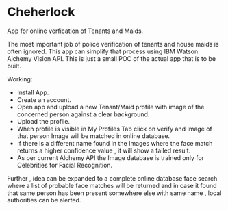 # Cheherlock
App for online verfication of Tenants and Maids.

The most important job of police verification of tenants and house maids is often ignored. 
This app can simplify that process using IBM Watson Alchemy Vision API. This is just a small POC of the actual app that is to be built.

Working:
- Install App.
- Create an account.
- Open app and upload a new Tenant/Maid profile with image of the concerned person against a clear background.
- Upload the profile.
- When profile is visible in My Profiles Tab click on verify and Image of that person Image will be matched in online database.
- If there is a different name found in the Images where the face match returns a higher confidence value , it will show a failed result.
- As per current Alchemy API the Image database is trained only for Celebrities for Facial Recognition.

Further , idea can be expanded to a complete online database face search where a list of probable face matches will be returned and in case 
it found that same person has been present somewhere else with same name , local authorities can be alerted.

